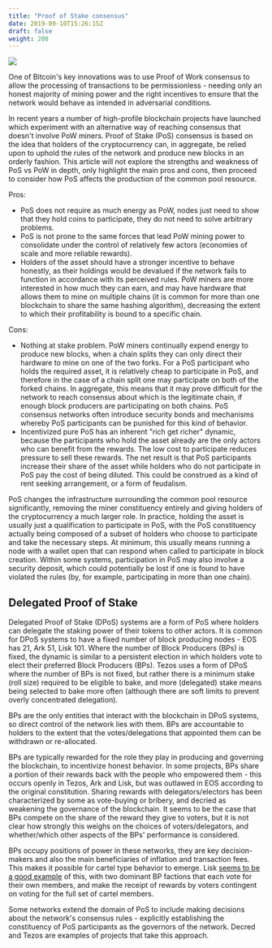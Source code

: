 ```yaml
---
title: "Proof of Stake consensus"
date: 2019-09-10T15:26:15Z
draft: false
weight: 200
---
```

![](/proof-of-stake.jpg)

One of Bitcoin's key innovations was to use Proof of Work consensus to allow the processing of transactions to be permissionless - needing only an honest majority of mining power and the right incentives to ensure that the network would behave as intended in adversarial conditions.

In recent years a number of high-profile blockchain projects have launched which experiment with an alternative way of reaching consensus that doesn't involve PoW miners. Proof of Stake (PoS) consensus is based on the idea that holders of the cryptocurrency can, in aggregate, be relied upon to uphold the rules of the network and produce new blocks in an orderly fashion. This article will not explore the strengths and weakness of PoS vs PoW in depth, only highlight the main pros and cons, then proceed to consider how PoS affects the production of the common pool resource. 

Pros:

* PoS does not require as much energy as PoW, nodes just need to show that they hold coins to participate, they do not need to solve arbitrary problems.
* PoS is not prone to the same forces that lead PoW mining power to consolidate under the control of relatively few actors (economies of scale and more reliable rewards).
* Holders of the asset should have a stronger incentive to behave honestly, as their holdings would be devalued if the network fails to function in accordance with its perceived rules. PoW miners are more interested in how much they can earn, and may have hardware that allows them to mine on multiple chains (it is common for more than one blockchain to share the same hashing algorithm), decreasing the extent to which their profitability is bound to a specific chain.

Cons:

* Nothing at stake problem. PoW miners continually expend energy to produce new blocks, when a chain splits they can only direct their hardware to mine on one of the two forks. For a PoS participant who holds the required asset, it is relatively cheap to participate in PoS, and therefore in the case of a chain split one may participate on both of the forked chains. In aggregate, this means that it may prove difficult for the network to reach consensus about which is the legitimate chain, if enough block producers are participating on both chains. PoS consensus networks often introduce security bonds and mechanisms whereby PoS participants can be punished for this kind of behavior.
* Incentivized pure PoS has an inherent "rich get richer" dynamic, because the participants who hold the asset already are the only actors who can benefit from the rewards. The low cost to participate reduces pressure to sell these rewards. The net result is that PoS participants increase their share of the asset while holders who do not participate in PoS pay the cost of being diluted. This could be construed as a kind of rent seeking arrangement, or a form of feudalism. 

PoS changes the infrastructure surrounding the common pool resource significantly, removing the miner constituency entirely and giving holders of the cryptocurrency a much larger role. In practice, holding the asset is usually just a qualification to participate in PoS, with the PoS constituency actually being composed of a subset of holders who choose to participate and take the necessary steps. At minimum, this usually means running a node with a wallet open that can respond when called to participate in block creation. Within some systems, participation in PoS may also involve a security deposit, which could potentially be lost if one is found to have violated the rules (by, for example, participating in more than one chain).

## Delegated Proof of Stake

Delegated Proof of Stake (DPoS) systems are a form of PoS where holders can delegate the staking power of their tokens to other actors. It is common for DPoS systems to have a fixed number of block producing nodes - EOS has 21, Ark 51, Lisk 101. Where the number of Block Producers (BPs) is fixed, the dynamic is similar to a persistent election in which holders vote to elect their preferred Block Producers (BPs). Tezos uses a form of DPoS where the number of BPs is not fixed, but rather there is a minimum stake (roll size) required to be eligible to bake, and more (delegated) stake means being selected to bake more often (although there are soft limits to prevent overly concentrated delegation). 

BPs are the only entities that interact with the blockchain in DPoS systems, so direct control of the network lies with them. BPs are accountable to holders to the extent that the votes/delegations that appointed them can be withdrawn or re-allocated.

BPs are typically rewarded for the role they play in producing and governing the blockchain, to incentivize honest behavior. In some projects, BPs share a portion of their rewards back with the people who empowered them - this occurs openly in Tezos, Ark and Lisk, but was outlawed in EOS according to the original constitution. Sharing rewards with delegators/electors has been characterized by some as vote-buying or bribery, and decried as weakening the governance of the blockchain. It seems to be the case that BPs compete on the share of the reward they give to voters, but it is not clear how strongly this weighs on the choices of voters/delegators, and whether/which other aspects of the BPs' performance is considered.

BPs occupy positions of power in these networks, they are key decision-makers and also the main beneficiaries of inflation and transaction fees. This makes it possible for cartel type behavior to emerge. Lisk [seems to be a good example](https://medium.com/coinmonks/lisk-the-mafia-blockchain-47248915ae2f) of this, with two dominant BP factions that each vote for their own members, and make the receipt of rewards by voters contingent on voting for the full set of cartel members.

Some networks extend the domain of PoS to include making decisions about the network's consensus rules - explicitly establishing the constituency of PoS participants as the governors of the network. Decred and Tezos are examples of projects that take this approach. 